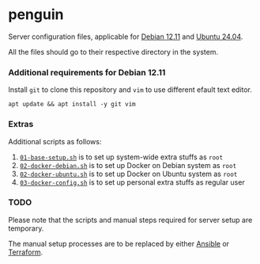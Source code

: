 # penguin

Server configuration files, applicable for [Debian 12.11][url-debian] and [Ubuntu 24.04][url-ubuntu].

All the files should go to their respective directory in the system.


### Additional requirements for Debian 12.11

Install `git` to clone this repository and `vim` to use different efault text editor.

```
apt update && apt install -y git vim
```

### Extras

Additional scripts as follows:
1. [`01-base-setup.sh`][url-script1] is to set up system-wide extra stuffs as `root`
1. [`02-docker-debian.sh`][url-script2-debian] is to set up Docker on Debian system as `root`
1. [`02-docker-ubuntu.sh`][url-script2-ubuntu] is to set up Docker on Ubuntu system as `root`
1. [`03-docker-config.sh`][url-script3] is to set up personal extra stuffs as regular user


### TODO

Please note that the scripts and manual steps required for server setup are temporary.

The manual setup processes are to be replaced by either [Ansible][url-ansible] or [Terraform][url-terraform].


<!-- Links -->
[url-script1]: scripts/01-base-setup.sh
[url-script2-debian]: scripts/02-docker-debian.sh
[url-script2-ubuntu]: scripts/02-docker-ubuntu.sh
[url-script3]: scripts/03-docker-config.sh
[url-debian]: https://www.debian.org/News/2025/20250517
[url-ubuntu]: https://discourse.ubuntu.com/t/ubuntu-24-04-lts-noble-numbat-release-notes/39890
[url-ansible]: https://www.ansible.com/
[url-terraform]: https://www.terraform.io/
